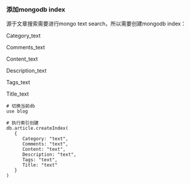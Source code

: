 ### 添加mongodb index

源于文章搜索需要进行mongo text search，所以需要创建mongodb index：

Category_text

Comments_text

Content_text

Description_text

Tags_text

Title_text

``` shell
# 切换当前db
use blog

# 执行索引创建
db.article.createIndex(
   {
      Category: "text",
      Comments: "text",
      Content: "text",
      Description: "text",
      Tags: "text",
      Title: "text"
   }
)
```

